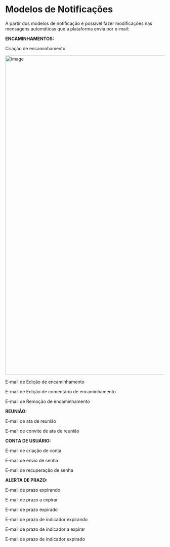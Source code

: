 # Modelos de Notificações

A partir dos modelos de notificação é possível fazer modificações nas mensagens automáticas que a plataforma envia por e-mail:

**ENCAMINHAMENTOS:**

Criação de encaminhamento

<img width="1566" height="1006" alt="image" src="https://github.com/user-attachments/assets/77bddef3-b783-4bcb-ad5a-f5eb3a04569c" />

E-mail de Edição de encaminhamento

E-mail de Edição de comentário de encaminhamento

E-mail de Remoção de encaminhamento  

**REUNIÃO:**

E-mail de ata de reunião

E-mail de convite de ata de reunião

**CONTA DE USUÁRIO:**

E-mail de criação de conta

E-mail de envio de senha

E-mail de recuperação de senha

**ALERTA DE PRAZO:**

E-mail de prazo expirando

E-mail de prazo a expirar

E-mail de prazo expirado

E-mail de prazo de indicador expirando

E-mail de prazo de indicador a expirar

E-mail de prazo de indicador expirado

